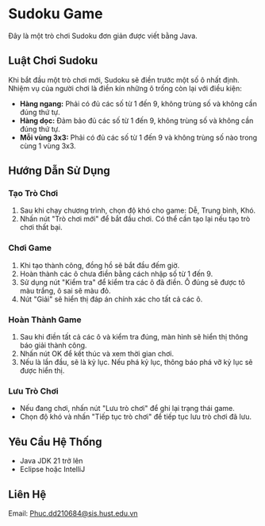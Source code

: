 # Sudoku Game

Đây là một trò chơi Sudoku đơn giản được viết bằng Java.

## Luật Chơi Sudoku

Khi bắt đầu một trò chơi mới, Sudoku sẽ điền trước một số ô nhất định. Nhiệm vụ của người chơi là điền kín những ô trống còn lại với điều kiện:

- **Hàng ngang:** Phải có đủ các số từ 1 đến 9, không trùng số và không cần đúng thứ tự.
- **Hàng dọc:** Đảm bảo đủ các số từ 1 đến 9, không trùng số và không cần đúng thứ tự.
- **Mỗi vùng 3x3:** Phải có đủ các số từ 1 đến 9 và không trùng số nào trong cùng 1 vùng 3x3.

## Hướng Dẫn Sử Dụng

### Tạo Trò Chơi

1. Sau khi chạy chương trình, chọn độ khó cho game: Dễ, Trung bình, Khó.
2. Nhấn nút "Trò chơi mới" để bắt đầu chơi. Có thể cần tạo lại nếu tạo trò chơi thất bại.

### Chơi Game

1. Khi tạo thành công, đồng hồ sẽ bắt đầu đếm giờ.
2. Hoàn thành các ô chưa điền bằng cách nhập số từ 1 đến 9.
3. Sử dụng nút "Kiểm tra" để kiểm tra các ô đã điền. Ô đúng sẽ được tô màu trắng, ô sai sẽ màu đỏ.
4. Nút "Giải" sẽ hiển thị đáp án chính xác cho tất cả các ô.

### Hoàn Thành Game

1. Sau khi điền tất cả các ô và kiểm tra đúng, màn hình sẽ hiển thị thông báo giải thành công.
2. Nhấn nút OK để kết thúc và xem thời gian chơi.
3. Nếu là lần đầu, sẽ là kỷ lục. Nếu phá kỷ lục, thông báo phá vỡ kỷ lục sẽ được hiển thị.

### Lưu Trò Chơi

- Nếu đang chơi, nhấn nút "Lưu trò chơi" để ghi lại trạng thái game.
- Chọn độ khó và nhấn "Tiếp tục trò chơi" để tiếp tục lưu trò chơi đã lưu.

## Yêu Cầu Hệ Thống

- Java JDK 21 trở lên
- Eclipse hoặc IntelliJ


## Liên Hệ

Email: Phuc.dd210684@sis.hust.edu.vn


